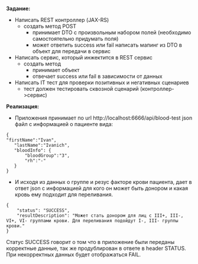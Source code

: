 **Задание:**
- Написать REST контроллер (JAX-RS)
    - создать метод POST  
        - принимает DTO с произвольным набором полей (необходимо самостоятельно придумать поля)
        - может ответить success или fail
 написать мапинг из DTO в объект для передачи в сервис
- Написать сервис, который инжектится в REST сервис
    - создать метод
        - принимает объект
        - отвечает success или fail в зависимости от данных
- Написать IT тест для проверки позитивных и негативных сценариев
    - тест должен тестировать сквозной сценарий (контроллер->сервис)

**Реализация:**
* Приложения принимает по url http://localhost:6666/api/blood-test json файл с информацией о пациенте вида:

 ```
 {
 "firstName":"Ivan",
    "lastName":"Ivanich",
    "bloodInfo": {
        "bloodGroup":"3",
        "rh":"-"
    }
}
```
* И исходя из данных о группе и резус факторе крови пациента, дает в ответ json c информацией
для кого он может быть донором и какая кровь ему подходит для переливания.
```
{
    "status": "SUCCESS",
    "resultDescription": "Может стать донором для лиц с III+, III-, VI+, VI- группами крови. Для переливания подойдут I-, III- группы крови."
}
```
Статус SUCCESS говорит о том что в приложение были переданы корректные данные, 
так же продублирован в ответе в header STATUS. 
При некорректных данных будет отображаться FAIL.